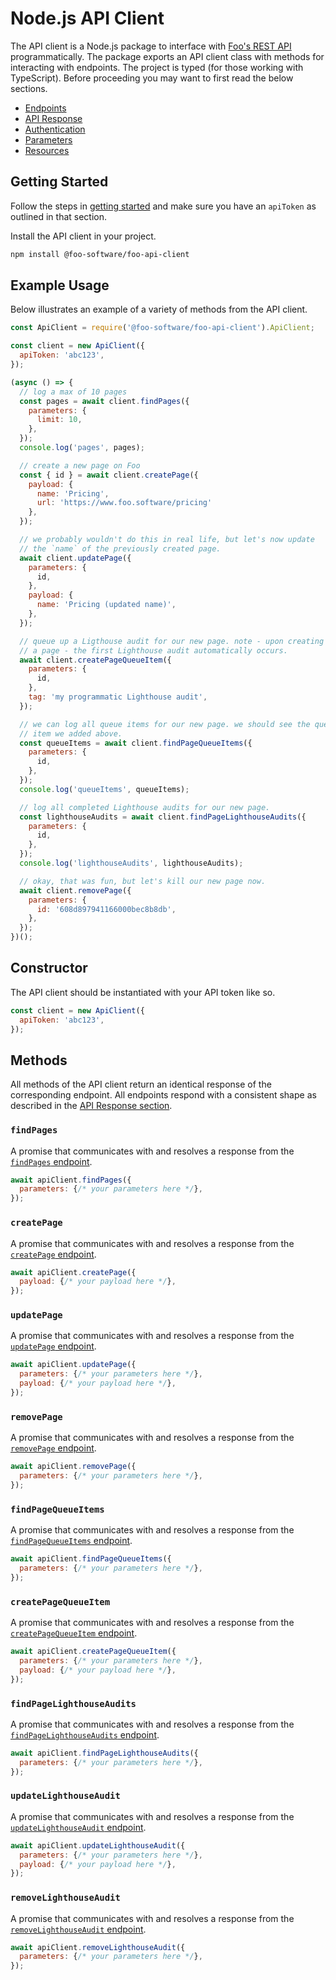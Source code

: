 # Node.js API Client

The API client is a Node.js package to interface with [Foo's REST API](./endpoints.md) programmatically. The package exports an API client class with methods for interacting with endpoints. The project is typed (for those working with TypeScript). Before proceeding you may want to first read the below sections.

- [Endpoints](./endpoints.md)
- [API Response](./api-response.md)
- [Authentication](./authentication.md)
- [Parameters](./parameters.md)
- [Resources](./resources.md)

## Getting Started

Follow the steps in [getting started](./getting-started.md) and make sure you have an `apiToken` as outlined in that section.

Install the API client in your project.

```bash
npm install @foo-software/foo-api-client
```

## Example Usage

Below illustrates an example of a variety of methods from the API client.

```javascript
const ApiClient = require('@foo-software/foo-api-client').ApiClient;

const client = new ApiClient({
  apiToken: 'abc123',
});

(async () => {
  // log a max of 10 pages
  const pages = await client.findPages({
    parameters: {
      limit: 10,
    },
  });
  console.log('pages', pages);

  // create a new page on Foo
  const { id } = await client.createPage({
    payload: {
      name: 'Pricing',
      url: 'https://www.foo.software/pricing'
    },
  });

  // we probably wouldn't do this in real life, but let's now update
  // the `name` of the previously created page.
  await client.updatePage({
    parameters: {
      id,
    },
    payload: {
      name: 'Pricing (updated name)',
    },
  });

  // queue up a Ligthouse audit for our new page. note - upon creating
  // a page - the first Lighthouse audit automatically occurs.
  await client.createPageQueueItem({
    parameters: {
      id,
    },
    tag: 'my programmatic Lighthouse audit',
  });

  // we can log all queue items for our new page. we should see the queue
  // item we added above.
  const queueItems = await client.findPageQueueItems({
    parameters: {
      id,
    },
  });
  console.log('queueItems', queueItems);

  // log all completed Lighthouse audits for our new page.
  const lighthouseAudits = await client.findPageLighthouseAudits({
    parameters: {
      id,
    },
  });
  console.log('lighthouseAudits', lighthouseAudits);

  // okay, that was fun, but let's kill our new page now.
  await client.removePage({
    parameters: {
      id: '608d897941166000bec8b8db',
    },
  });
})();
```

## Constructor

The API client should be instantiated with your API token like so.

```javascript
const client = new ApiClient({
  apiToken: 'abc123',
});
```

## Methods

All methods of the API client return an identical response of the corresponding endpoint. All endpoints respond with a consistent shape as described in the [API Response section](./api-response.md).

### `findPages`

A promise that communicates with and resolves a response from the [`findPages` endpoint](./endpoints.md#findpages).

```javascript
await apiClient.findPages({
  parameters: {/* your parameters here */},
});
```

### `createPage`

A promise that communicates with and resolves a response from the [`createPage` endpoint](./endpoints.md#createpage).

```javascript
await apiClient.createPage({
  payload: {/* your payload here */},
});
```

### `updatePage`

A promise that communicates with and resolves a response from the [`updatePage` endpoint](./endpoints.md#updatepage).

```javascript
await apiClient.updatePage({
  parameters: {/* your parameters here */},
  payload: {/* your payload here */},
});
```

### `removePage`

A promise that communicates with and resolves a response from the [`removePage` endpoint](./endpoints.md#removepage).

```javascript
await apiClient.removePage({
  parameters: {/* your parameters here */},
});
```

### `findPageQueueItems`

A promise that communicates with and resolves a response from the [`findPageQueueItems` endpoint](./endpoints.md#findpagequeueitems).

```javascript
await apiClient.findPageQueueItems({
  parameters: {/* your parameters here */},
});
```

### `createPageQueueItem`

A promise that communicates with and resolves a response from the [`createPageQueueItem` endpoint](./endpoints.md#createpagequeueitem).

```javascript
await apiClient.createPageQueueItem({
  parameters: {/* your parameters here */},
  payload: {/* your payload here */},
});
```

### `findPageLighthouseAudits`

A promise that communicates with and resolves a response from the [`findPageLighthouseAudits` endpoint](./endpoints.md#findpagelighthouseaudits).

```javascript
await apiClient.findPageLighthouseAudits({
  parameters: {/* your parameters here */},
});
```

### `updateLighthouseAudit`

A promise that communicates with and resolves a response from the [`updateLighthouseAudit` endpoint](./endpoints.md#updatelighthouseaudit).

```javascript
await apiClient.updateLighthouseAudit({
  parameters: {/* your parameters here */},
  payload: {/* your payload here */},
});
```

### `removeLighthouseAudit`

A promise that communicates with and resolves a response from the [`removeLighthouseAudit` endpoint](./endpoints.md#removelighthouseaudit).

```javascript
await apiClient.removeLighthouseAudit({
  parameters: {/* your parameters here */},
});
```
